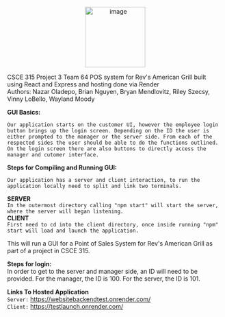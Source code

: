 <p align = "center" >
<img width="141" img_align="center" alt="image" src="https://media.github.tamu.edu/user/15818/files/9e027c1b-4fb5-4354-80aa-2b969bb72bc8">

                 
                                                              
                                                              
                                                              
                                                                                                                       
CSCE 315 Project 3 Team 64 POS system for Rev's American Grill built using React and Express and hosting done via Render <br>
Authors: Nazar Oladepo, Brian Nguyen, Bryan Mendlovitz, Riley Szecsy, Vinny LoBello, Wayland Moody 

**GUI Basics:** 

`Our application starts on the customer UI, however the employee login button brings up the login screen. Depending on the ID the user is either prompted to the manager or the server side. From each of the respected sides the user should be able to do the functions outlined. On the login screen there are also buttons to directly access the manager and cutomer interface.`

**Steps for Compiling and Running GUI:** 

`Our application has a server and client interaction, to run the application locally need to split and link two terminals.`

**SERVER** \
`In the outermost directory calling "npm start" will start the server, where the server will began listening.` <br>
**CLIENT** \
`First need to cd into the client directory, once inside running "npm" start will load and launch the application.` 
  
This will run a GUI for a Point of Sales System for Rev's American Grill as part of a project in CSCE 315. 

**Steps for login:** \
In order to get to the server and manager side, an ID will need to be provided. For the manager, the ID is 100. For the server, the ID is 101.
  
  **Links To Hosted Application** <br>
  `Server:` https://websitebackendtest.onrender.com/ <br>
  `Client:` https://testlaunch.onrender.com/
